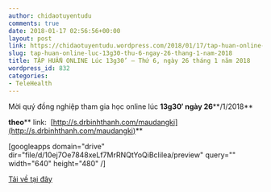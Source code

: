 ```yaml
---
author: chidaotuyentudu
comments: true
date: 2018-01-17 02:56:56+00:00
layout: post
link: https://chidaotuyentudu.wordpress.com/2018/01/17/tap-huan-online-luc-13g30-thu-6-ngay-26-thang-1-nam-2018/
slug: tap-huan-online-luc-13g30-thu-6-ngay-26-thang-1-nam-2018
title: TẬP HUẤN ONLINE Lúc 13g30’ – Thứ 6, ngày 26 tháng 1 năm 2018
wordpress_id: 832
categories:
- TeleHealth
---
```


Mời quý đồng nghiệp tham gia học online lúc **13g30′ ****ngày**** 26****/1/2018**

**theo**** link:  [http://s.drbinhthanh.com/maudangki](http://s.drbinhthanh.com/maudangki)**

[googleapps domain="drive" dir="file/d/10ej7Oe7848xeLf7MrRNQtYoQiBcliIea/preview" query="" width="640" height="480" /]

[Tải về tại đây](https://drive.google.com/file/d/10ej7Oe7848xeLf7MrRNQtYoQiBcliIea/view?usp=sharing)


